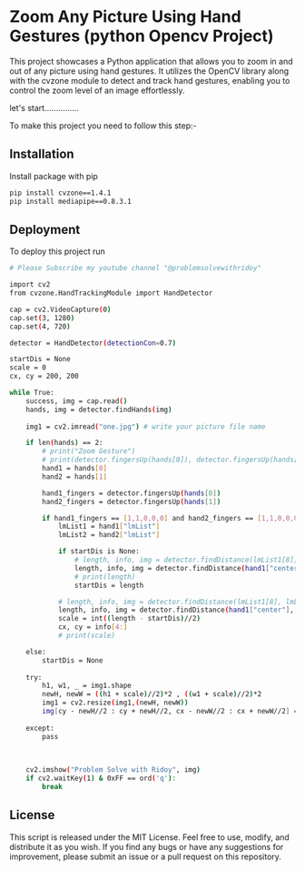 
# Zoom Any Picture Using Hand Gestures (python Opencv Project)

This project showcases a Python application that allows you to zoom in and out of any picture using hand gestures. It utilizes the OpenCV library along with the cvzone module to detect and track hand gestures, enabling you to control the zoom level of an image effortlessly.

let's start...............

To make this project you need to follow this step:-

## Installation

Install package with pip

```bash
pip install cvzone==1.4.1
pip install mediapipe==0.8.3.1

```
    
## Deployment

To deploy this project run

```bash
# Please Subscribe my youtube channel "@problemsolvewithridoy"

import cv2
from cvzone.HandTrackingModule import HandDetector

cap = cv2.VideoCapture(0)
cap.set(3, 1280)
cap.set(4, 720)

detector = HandDetector(detectionCon=0.7)

startDis = None
scale = 0
cx, cy = 200, 200

while True:
    success, img = cap.read()
    hands, img = detector.findHands(img)
    
    img1 = cv2.imread("one.jpg") # write your picture file name

    if len(hands) == 2:
        # print("Zoom Gesture")
        # print(detector.fingersUp(hands[0]), detector.fingersUp(hands[1]))
        hand1 = hands[0]
        hand2 = hands[1]

        hand1_fingers = detector.fingersUp(hands[0])
        hand2_fingers = detector.fingersUp(hands[1])

        if hand1_fingers == [1,1,0,0,0] and hand2_fingers == [1,1,0,0,0]:
            lmList1 = hand1["lmList"]
            lmList2 = hand2["lmList"]

            if startDis is None:
                # length, info, img = detector.findDistance(lmList1[8], lmList2[8], img)
                length, info, img = detector.findDistance(hand1["center"], hand2["center"], img)
                # print(length)
                startDis = length

            # length, info, img = detector.findDistance(lmList1[8], lmList2[8], img)
            length, info, img = detector.findDistance(hand1["center"], hand2["center"], img)
            scale = int((length - startDis)//2)
            cx, cy = info[4:]
            # print(scale)

    else:
        startDis = None
    
    try:
        h1, w1, _ = img1.shape
        newH, newW = ((h1 + scale)//2)*2 , ((w1 + scale)//2)*2
        img1 = cv2.resize(img1,(newH, newW))
        img[cy - newH//2 : cy + newH//2, cx - newW//2 : cx + newW//2] = img1
    
    except:
        pass
    
    

    cv2.imshow("Problem Solve with Ridoy", img)
    if cv2.waitKey(1) & 0xFF == ord('q'):
        break
```




## License
This script is released under the MIT License. Feel free to use, modify, and distribute it as you wish. If you find any bugs or have any suggestions for improvement, please submit an issue or a pull request on this repository.

